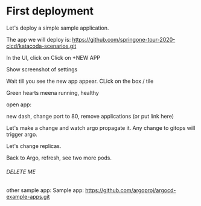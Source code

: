 # First deployment

Let's deploy a simple sample application.

The app we will deploy is:
https://github.com/springone-tour-2020-cicd/katacoda-scenarios.git

In the UI, click on 
Click on +NEW APP

Show screenshot of settings

Wait till you see the new app appear. CLick on the box / tile

Green hearts meena running, healthy

open app:

new dash, change port to 80, remove applications (or put link here)

Let's make a change and watch argo propagate it.
Any change to gitops will trigger argo.

Let's change replicas.

Back to Argo, refresh, see two more pods.


###### DELETE ME

other sample app:
Sample app:
https://github.com/argoproj/argocd-example-apps.git




